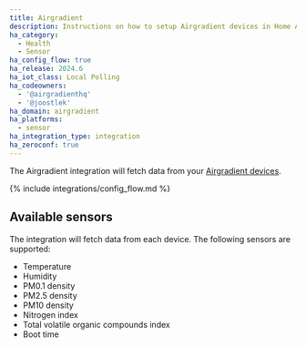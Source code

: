 ```yaml
---
title: Airgradient
description: Instructions on how to setup Airgradient devices in Home Assistant.
ha_category:
  - Health
  - Sensor
ha_config_flow: true
ha_release: 2024.6
ha_iot_class: Local Polling
ha_codeowners:
  - '@airgradienthq'
  - '@joostlek'
ha_domain: airgradient
ha_platforms:
  - sensor
ha_integration_type: integration
ha_zeroconf: true
---
```


The Airgradient integration will fetch data from your [Airgradient devices](https://www.airgradient.com/).

{% include integrations/config_flow.md %}

## Available sensors

The integration will fetch data from each device. The following sensors are supported:

- Temperature
- Humidity
- PM0.1 density
- PM2.5 density
- PM10 density
- Nitrogen index
- Total volatile organic compounds index
- Boot time